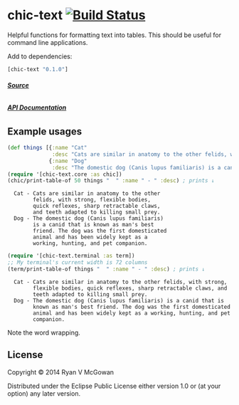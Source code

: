 # chic-text [![Build Status](https://travis-ci.org/RyanMcG/chic-text.svg?branch=master)](https://travis-ci.org/RyanMcG/chic-text)

Helpful functions for formatting text into tables.
This should be useful for command line applications.

Add to dependencies:

```clojure
[chic-text "0.1.0"]
```
###### [**Source**][source]
###### [**API Documentation**][api]

## Example usages

```clojure
(def things [{:name "Cat"
              :desc "Cats are similar in anatomy to the other felids, with strong, flexible bodies, quick reflexes, sharp retractable claws, and teeth adapted to killing small prey."}
             {:name "Dog"
              :desc "The domestic dog (Canis lupus familiaris) is a canid that is known as man's best friend. The dog was the first domesticated animal and has been widely kept as a working, hunting, and pet companion."}])
(require '[chic-text.core :as chic])
(chic/print-table-of 50 things "  " :name " - " :desc) ; prints ↓
```

```
  Cat - Cats are similar in anatomy to the other
        felids, with strong, flexible bodies,
        quick reflexes, sharp retractable claws,
        and teeth adapted to killing small prey.
  Dog - The domestic dog (Canis lupus familiaris)
        is a canid that is known as man's best
        friend. The dog was the first domesticated
        animal and has been widely kept as a
        working, hunting, and pet companion.
```

```clojure
(require '[chic-text.terminal :as term])
;; My terminal's current width is 72 columns
(term/print-table-of things "  " :name " - " :desc) ; prints ↓
```

```
  Cat - Cats are similar in anatomy to the other felids, with strong,
        flexible bodies, quick reflexes, sharp retractable claws, and
        teeth adapted to killing small prey.
  Dog - The domestic dog (Canis lupus familiaris) is a canid that is
        known as man's best friend. The dog was the first domesticated
        animal and has been widely kept as a working, hunting, and pet
        companion.
```

Note the word wrapping.

## License

Copyright © 2014 Ryan V McGowan

Distributed under the Eclipse Public License either version 1.0 or (at
your option) any later version.

[source]: https://github.com/RyanMcG/chic-text
[api]: http://www.ryanmcg.com/chic-text/api/
